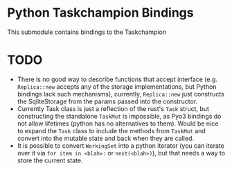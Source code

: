 # Python Taskchampion Bindings

This submodule contains bindings to the Taskchampion

# TODO

- There is no good way to describe functions that accept interface (e.g. `Replica::new` accepts any of the storage implementations, but Python bindings lack such mechanisms), currently, `Replica::new` just constructs the SqliteStorage from the params passed into the constructor.
- Currently Task class is just a reflection of the rust's `Task` struct, but constructing the standalone `TaskMut` is impossible, as Pyo3 bindings do not allow lifetimes (python has no alternatives to them). Would be nice to expand the `Task` class to include the methods from `TaskMut` and convert into the mutable state and back when they are called.
- It is possible to convert `WorkingSet` into a python iterator (you can iterate over it via `for item in <blah>:` or `next(<blah>)`), but that needs a way to store the current state.

